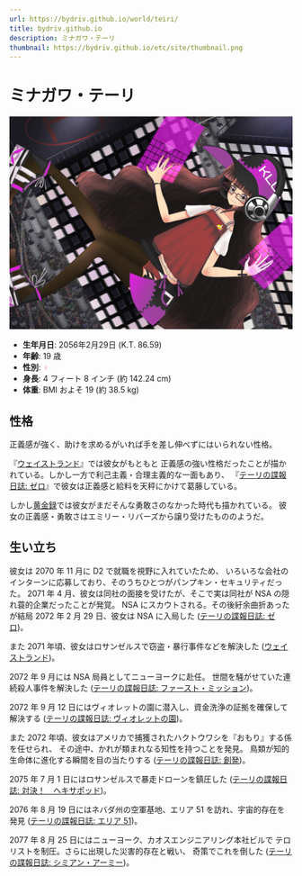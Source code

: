```yaml
---
url: https://bydriv.github.io/world/teiri/
title: bydriv.github.io
description: ミナガワ・テーリ
thumbnail: https://bydriv.github.io/etc/site/thumbnail.png
---
```


# ミナガワ・テーリ

![](/illustration/air-castle.png)

<div class="kt-month-calendar" data-year="2056" data-month="2" data-day="29"></div>

- **生年月日**: 2056年2月29日 (K.T. 86.59)
- **年齢**: 19 歳
- **性別**: <span style="color: #FF8080;">♀</span>
- **身長**: 4 フィート 8 インチ (約 142.24 cm)
- **体重**: BMI およそ 19 (約 38.5 kg)

## 性格

正義感が強く、助けを求めるがいれば手を差し伸べずにはいられない性格。

『[ウェイストランド](/literature/innocent-sense/wasteland)』では彼女がもともと
正義感の強い性格だったことが描かれている。しかし一方で利己主義・合理主義的な一面もあり、
『[テーリの諜報日誌: ゼロ](/literature/agent-log/zero)』で彼女は正義感と給料を天秤にかけて葛藤している。

しかし[黄金録](/literature/golden-record)では彼女がまだそんな勇敢さのなかった時代も描かれている。
彼女の正義感・勇敢さはエミリー・リバーズから譲り受けたもののようだ。

## 生い立ち

彼女は 2070 年 11 月に D2 で就職を視野に入れていたため、
いろいろな会社のインターンに応募しており、そのうちひとつがパンプキン・セキュリティだった。
2071 年 4 月、彼女は同社の面接を受けたが、そこで実は同社が NSA の隠れ蓑的企業だったことが発覚。
NSA にスカウトされる。その後紆余曲折あったが結局 2072 年 2 月 29 日、彼女は NSA に入局した
([テーリの諜報日誌: ゼロ](/literature/agent-log/zero))。

また 2071 年頃、彼女はロサンゼルスで窃盗・暴行事件などを解決した ([ウェイストランド](/literature/innocent-sense/wasteland))。

2072 年 9 月には NSA 局員としてニューヨークに赴任。
世間を騒がせていた連続殺人事件を解決した ([テーリの諜報日誌: ファースト・ミッション](/literature/agent-log/first-mission))。

2072 年 9 月 12 日にはヴィオレットの園に潜入し、資金洗浄の証拠を確保して解決する
([テーリの諜報日誌: ヴィオレットの園](/literature/agent-log/violet-garden))。

また 2072 年頃、彼女はアメリカで捕獲されたハクトウワシを『おもり』する係を任せられ、
その途中、かれが類まれなる知性を持つことを発見。
鳥類が知的生命体に進化する瞬間を目の当たりする ([テーリの諜報日誌: 創発](/literature/agent-log/emergence))。

2075 年 7 月 1 日にはロサンゼルスで暴走ドローンを鎮圧した ([テーリの諜報日誌: 対決！　ヘキサポッド](/literature/agent-log/vs-hexapod))。

2076 年 8 月 19 日にはネバダ州の空軍基地、エリア 51 を訪れ、宇宙的存在を発見
([テーリの諜報日誌: エリア 51](/literature/agent-log/area-51))。

2077 年 8 月 25 日にはニューヨーク、カオスエンジニアリング本社ビルで
テロリストを制圧。さらに出現した災害的存在と戦い、
奇策でこれを倒した ([テーリの諜報日誌: シミアン・アーミー](/literature/agent-log/simian-army))。
